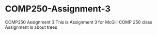 # COMP250-Assignment-3
COMP250 Assignment 3
This is Assignment 3 for McGill COMP 250 class
Assignment is about trees
